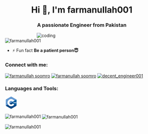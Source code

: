 <h1 align="center">Hi 👋, I'm farmanullah001</h1>
<h3 align="center">A passionate Engineer from Pakistan</h3>
<img align="right" alt="coding" width="400"src="![image](https://github.com/farmanullah001/farmanullah/assets/145778016/4bf28de8-df4a-41c8-bdf7-907777a98ef8)
">
<p align="left"> <img src="https://komarev.com/ghpvc/?username=farmanullah001&label=Profile%20views&color=0e75b6&style=flat" alt="farmanullah001" /> </p>

- ⚡ Fun fact **Be a patient person😇**

<h3 align="left">Connect with me:</h3>
<p align="left">
<a href="https://linkedin.com/in/farmanullah soomro" target="blank"><img align="center" src="https://raw.githubusercontent.com/rahuldkjain/github-profile-readme-generator/master/src/images/icons/Social/linked-in-alt.svg" alt="farmanullah soomro" height="30" width="40" /></a>
<a href="https://fb.com/farmanullah soomro" target="blank"><img align="center" src="https://raw.githubusercontent.com/rahuldkjain/github-profile-readme-generator/master/src/images/icons/Social/facebook.svg" alt="farmanullah soomro" height="30" width="40" /></a>
<a href="https://instagram.com/decent_engineer001" target="blank"><img align="center" src="https://raw.githubusercontent.com/rahuldkjain/github-profile-readme-generator/master/src/images/icons/Social/instagram.svg" alt="decent_engineer001" height="30" width="40" /></a>
</p>

<h3 align="left">Languages and Tools:</h3>
<p align="left"> <a href="https://www.w3schools.com/cpp/" target="_blank" rel="noreferrer"> <img src="https://raw.githubusercontent.com/devicons/devicon/master/icons/cplusplus/cplusplus-original.svg" alt="cplusplus" width="40" height="40"/> </a> </p>

<p><img align="left" src="https://github-readme-stats.vercel.app/api/top-langs?username=farmanullah001&show_icons=true&locale=en&layout=compact" alt="farmanullah001" /></p>

<p>&nbsp;<img align="center" src="https://github-readme-stats.vercel.app/api?username=farmanullah001&show_icons=true&locale=en" alt="farmanullah001" /></p>

<p><img align="center" src="https://github-readme-streak-stats.herokuapp.com/?user=farmanullah001&" alt="farmanullah001" /></p>
